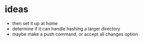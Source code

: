 # ideas
- then set it up at home
- determine if it can handle hashing a larger directory
- maybe make a push command, or accept all changes option